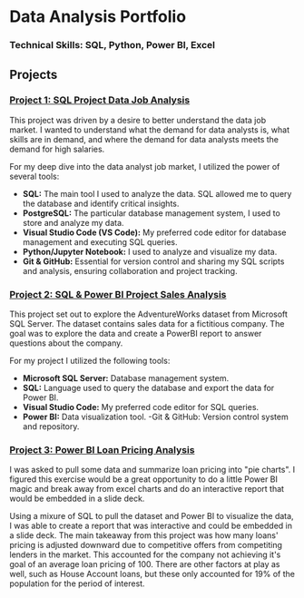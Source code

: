 # Data Analysis Portfolio

### Technical Skills: SQL, Python, Power BI, Excel

## Projects
### [Project 1: SQL Project Data Job Analysis](https://github.com/colby-k/SQL_Project_Data_Job_Analysis)

This project was driven by a desire to better understand the data job market. I wanted to understand what the demand for data analysts is, what skills are in demand, and where the demand for data analysts meets the demand for high salaries.

For my deep dive into the data analyst job market, I utilized the power of several tools:

- **SQL:** The main tool I used to analyze the data. SQL allowed me to query the database and identify critical insights.
- **PostgreSQL:** The particular database management system, I used to store and analyze my data.
- **Visual Studio Code (VS Code):** My preferred code editor for database management and executing SQL queries.
- **Python/Jupyter Notebook:** I used to analyze and visualize my data.
- **Git & GitHub:** Essential for version control and sharing my SQL scripts and analysis, ensuring collaboration and project tracking.

### [Project 2: SQL & Power BI Project Sales Analysis](https://github.com/colby-k/SQL_PowerBI_Project_Sales_Analysis)

This project set out to explore the AdventureWorks dataset from Microsoft SQL Server. The dataset contains sales data for a fictitious company. The goal was to explore the data and create a PowerBI report to answer questions about the company.

For my project I utilized the following tools:

- **Microsoft SQL Server:** Database management system.
- **SQL:** Language used to query the database and export the data for Power BI.
- **Visual Studio Code:** My preferred code editor for SQL queries.
- **Power BI:** Data visualization tool. -Git & GitHub: Version control system and repository.

### [Project 3: Power BI Loan Pricing Analysis](https://github.com/colby-k/PowerBI_Pricing_Analysis)

I was asked to pull some data and summarize loan pricing into "pie charts". I figured this exercise would be a great opportunity to do a little Power BI magic and break away from excel charts and do an interactive report that would be embedded in a slide deck.

Using a mixure of SQL to pull the dataset and Power BI to visualize the data, I was able to create a report that was interactive and could be embedded in a slide deck. The main takeaway from this project was how many loans' pricing is adjusted downward due to competitive offers from competiting lenders in the market. This accounted for the company not achieving it's goal of an average loan pricing of 100. There are other factors at play as well, such as House Account loans, but these only accounted for 19% of the population for the period of interest.
